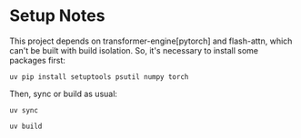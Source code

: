 # Setup Notes

This project depends on transformer-engine[pytorch] and flash-attn, which can't be built with build isolation.
So, it's necessary to install some packages first:

```
uv pip install setuptools psutil numpy torch
```

Then, sync or build as usual:

```
uv sync
```

```
uv build
```
